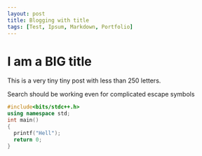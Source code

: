 ```yaml
---
layout: post
title: Blogging with title
tags: [Test, Ipsum, Markdown, Portfolio]
---
```


# I am a BIG title

This is a very tiny tiny post with less than 250 letters.

Search should be working even for complicated escape symbols
```cpp
#include<bits/stdc++.h>
using namespace std;
int main()
{
  printf("Hell");
  return 0;
}
```
